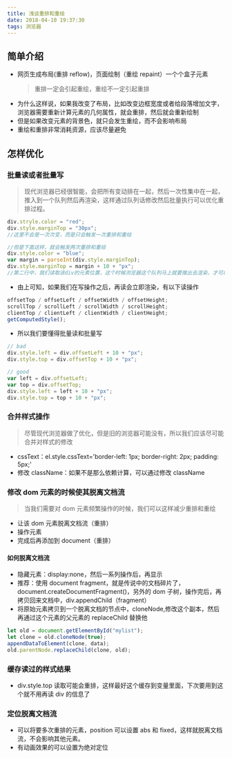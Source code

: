 ```yaml
---
title: 浅谈重排和重绘
date: 2018-04-10 19:37:30
tags: 浏览器
---
```


## 简单介绍

* 网页生成布局(重排 reflow)，页面绘制（重绘 repaint）一个个盒子元素
  > 重排一定会引起重绘，重绘不一定引起重排

- 为什么这样说，如果我改变了布局，比如改变边框宽度或者给段落增加文字，浏览器需要重新计算元素的几何属性，就会重排，然后就会重新绘制
- 但是如果改变元素的背景色，就只会发生重绘，而不会影响布局
- 重绘和重排非常消耗资源，应该尽量避免

## 怎样优化

### 批量读或者批量写

> 现代浏览器已经很智能，会把所有变动排在一起，然后一次性集中在一起，推入到一个队列然后再渲染，这样通过队列话修改然后批量执行可以优化重排过程。

```javascript
div.stryle.color = "red";
div.style.marginTop = "30px";
//这里不会是一次次变，而是只会触发一次重排和重绘

//但是下面这样，就会触发两次重排和重绘
div.style.color = "blue";
var margin = parseInt(div.style.marginTop);
div.style.marginTop = margin + 10 + "px";
//第二行中，我们读取该div的元素位置，这个时候浏览器这个队列马上就要推出去渲染，才可以得知新的布局的位置，所以浏览器必须要重排
```

* 由上可知，如果我们在写操作之后，再读会立即渲染，有以下读操作

```javascript
offsetTop / offsetLeft / offsetWidth / offsetHeight;
scrollTop / scrollLeft / scrollWidth / scrollHeight;
clientTop / clientLeft / clientWidth / clientHeight;
getComputedStyle();
```

* 所以我们要懂得批量读和批量写

```javascript
// bad
div.style.left = div.offsetLeft + 10 + "px";
div.style.top = div.offsetTop + 10 + "px";

// good
var left = div.offsetLeft;
var top = div.offsetTop;
div.style.left = left + 10 + "px";
div.style.top = top + 10 + "px";
```

### 合并样式操作

> 尽管现代浏览器做了优化，但是旧的浏览器可能没有，所以我们应该尽可能合并对样式的修改

* cssText：el.style.cssText='border-left: 1px; border-right: 2px; padding: 5px;'
* 修改 className：如果不是那么依赖计算，可以通过修改 className

### 修改 dom 元素的时候使其脱离文档流

> 当我们需要对 dom 元素频繁操作的时候，我们可以这样减少重排和重绘

* 让该 dom 元素脱离文档流（重排）
* 操作元素
* 完成后再添加到 document（重排）

#### 如何脱离文档流

* 隐藏元素：display:none，然后一系列操作后，再显示
* 推荐：使用 document fragment，就是传说中的文档碎片了，document.createDocumentFragment()，另外的 dom 子树，操作完后，再拷贝回来文档中，div.appendChild（fragment）
* 将原始元素拷贝到一个脱离文档的节点中，cloneNode,修改这个副本，然后再通过这个元素的父元素的 replaceChild 替换他

```javascript
let old = document.getElementById("mylist");
let clone = old.cloneNode(true);
appendDataToElement(clone, data);
old.parentNode.replaceChild(clone, old);
```

### 缓存读过的样式结果

* div.style.top 读取可能会重排，这样最好这个缓存到变量里面，下次要用到这个就不用再读 div 的信息了

### 定位脱离文档流

* 可以将要多次重排的元素，position 可以设置 abs 和 fixed，这样就脱离文档流，不会影响其他元素。
* 有动画效果的可以设置为绝对定位
